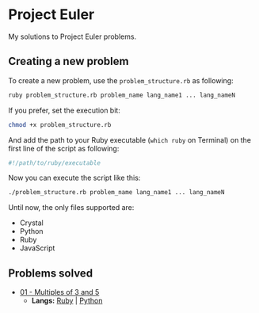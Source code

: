 # Project Euler
My solutions to Project Euler problems.

## Creating a new problem
To create a new problem, use the `problem_structure.rb` as following:
```sh
ruby problem_structure.rb problem_name lang_name1 ... lang_nameN
```

If you prefer, set the execution bit:
```sh
chmod +x problem_structure.rb
```

And add the path to your Ruby executable (`which ruby` on Terminal) on the first line of the script as following:
```sh
#!/path/to/ruby/executable
```

Now you can execute the script like this:
```sh
./problem_structure.rb problem_name lang_name1 ... lang_nameN
```

Until now, the only files supported are:
* Crystal
* Python
* Ruby
* JavaScript

## Problems solved

* [01 - Multiples of 3 and 5](https://git.io/vXitb)
    * **Langs:** [Ruby](https://git.io/vXitN) | [Python](https://git.io/vXitA)
